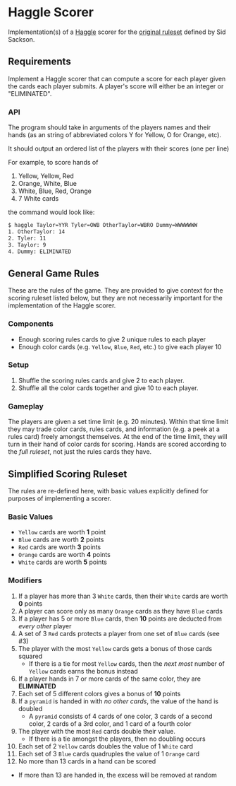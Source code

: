 # Haggle Scorer

Implementation(s) of a [Haggle](https://boardgamegeek.com/boardgame/17529/haggle) scorer
for the [original ruleset](https://boardgamegeek.com/filepage/43164/haggle-rule-set-sid-sacksons-original-v10) defined by Sid Sackson.

## Requirements

Implement a Haggle scorer that can compute a score for each player given the cards each player submits. A player's score will either be an integer or "ELIMINATED".

### API

The program should take in arguments of the players names and their hands (as an string of abbreviated colors Y for Yellow, O for Orange, etc).

It should output an ordered list of the players with their scores (one per line)

For example, to score hands of

1. Yellow, Yellow, Red
2. Orange, White, Blue
3. White, Blue, Red, Orange
4. 7 White cards

the command would look like:

```sh
$ haggle Taylor=YYR Tyler=OWB OtherTaylor=WBRO Dummy=WWWWWWW
1. OtherTaylor: 14
2. Tyler: 11
3. Taylor: 9
4. Dummy: ELIMINATED
```

## General Game Rules

These are the rules of the game. They are provided to give context for the scoring ruleset listed below, but they are not necessarily important for the implementation of the Haggle scorer.

### Components

- Enough scoring rules cards to give 2 unique rules to each player
- Enough color cards (e.g. `Yellow`, `Blue`, `Red`, etc.) to give each player 10

### Setup

1. Shuffle the scoring rules cards and give 2 to each player.
2. Shuffle all the color cards together and give 10 to each player.

### Gameplay

The players are given a set time limit (e.g. 20 minutes).
Within that time limit they may trade color cards, rules cards, and information (e.g. a peek at a rules card) freely amongst themselves.
At the end of the time limit, they will turn in their hand of color cards for scoring.
Hands are scored according to the _full ruleset_, not just the rules cards they have.

## Simplified Scoring Ruleset

The rules are re-defined here, with basic values explicitly defined for purposes of implementing a scorer.

### Basic Values

- `Yellow` cards are worth **1** point
- `Blue` cards are worth **2** points
- `Red` cards are worth **3** points
- `Orange` cards are worth **4** points
- `White` cards are worth **5** points

### Modifiers

1. If a player has more than 3 `White` cards, then their `White` cards are worth **0** points
2. A player can score only as many `Orange` cards as they have `Blue` cards
3. If a player has 5 or more `Blue` cards, then **10** points are deducted from _every other_ player
4. A set of 3 `Red` cards protects a player from one set of `Blue` cards (see #3)
5. The player with the most `Yellow` cards gets a bonus of those cards squared
   - If there is a tie for most `Yellow` cards, then the _next most_ number of `Yellow` cards earns the bonus instead
6. If a player hands in 7 or more cards of the same color, they are **ELIMINATED**
7. Each set of 5 different colors gives a bonus of **10** points
8. If a `pyramid` is handed in with _no other cards_, the value of the hand is doubled
   - A `pyramid` consists of 4 cards of one color, 3 cards of a second color, 2 cards of a 3rd color, and 1 card of a fourth color
9. The player with the most `Red` cards double their value.
   - If there is a tie amongst the players, then no doubling occurs
10. Each set of 2 `Yellow` cards doubles the value of 1 `White` card
11. Each set of 3 `Blue` cards quadruples the value of 1 `Orange` card
12. No more than 13 cards in a hand can be scored
   - If more than 13 are handed in, the excess will be removed at random
